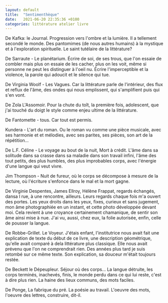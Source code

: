 ```yaml
---
layout: default
title:  "Sentimenthèque"
date:   2021-06-20 22:35:36 +0100
categories: littérature atelier livre
---
```


De Kafka: le Journal. Progression vers l'ombre et la lumière. Il a tellement secondé le monde. Des pantomimes (de nous autres humains) à la mystique et à l'exploration spirituelle. Le saint tutélaire de la littérature?  

De Sarraute - Le planétarium. Écrire de soi, de ses trous, que l'on essaie de combler mais plus on essaie de les cacher, plus on les voit, même si personne ne peut les distinguer à l'oeil nu. Écrire l'imperceptible et la violence, la parole qui adoucit et le silence qui tue.

De Virginia Woolf - Les Vagues. Car la littérature parle de l'intérieur, des flux et reflux de l'âme, des ondes qui nous emplissent, qui s'amplifient puis qui s'en vont. 

De Zola L'Assomoir. Pour la chute du toît, la première fois, adolescent, que j'ai touché du doigt le style comme enjeu ultime de la littérature.

De Fantomette - tous. Car tout est permis.

Kundera - L'art du roman. Ou le roman vu comme une pièce musicale, avec ses harmonie et et mélodies, avec ses parites, ses pièces, son art de la répétition...

De L.F. Céline - Le voyage au bout de la nuit, Mort à crédit. L'âme dans sa solitude dans sa crasse dans sa maladie dans son travail infini, l'âme des tout petits, des plus humbles, des plus improbables corps, avec l'énergie d'une langue qui veut vivre.

Jim Thompson - Nuit de fureur, où le corps se décompose à mesure de la lecture, où l'écriture s'enfonce dans le mal et la mort gagne.

De Virginie Despentes, James Ellroy, Hélène Frappat, regards échangés, dansa l rue, à une rencontre, ailleurs. Leurs regards chaque fois m'a ouvert des portes. Les yeux droits dans les yeux, fixes, curieux et sans jugement, mon âme photographiée en un instant, et cette photo développée devant moi. Cela revient à une croyance certainement chamanique, de sentir son âme ainsi mise à nue. J'ai vu, aussi, chez eux, la folie autorisée, enfin, celle de pousser la langue.

De Robbe-Grillet. Le Voyeur. J'étais enfant, l'institutrice nous avait fait une explication de texte du début de ce livre, une description géométrique, qu'elle avait comparé à dela littérature plus classique. Elle nous avait prévenu que l'on ne comprendrait rien. Des années plus tard je suis retombé sur ce même texte. Son explication, sa douceur m'était toujours restée.

De Beckett le Dépeupleur. Séjour où des corps... La langue détruite, les corps terminés, inachevés, finis, le monde perdu dans ce qui lui reste, c'est à dire plus rien. La haine des lieux communs, des mots faciles.

De Ponge, La fabrique du pré. La poésie au travail. L'oeuvre des mots, l'oeuvre des lettres, construire, dit-il.


